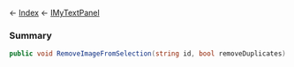 ← [Index](Api-Index) ← [IMyTextPanel](Sandbox.ModAPI.Ingame.IMyTextPanel)

### Summary

```csharp
public void RemoveImageFromSelection(string id, bool removeDuplicates)
```

